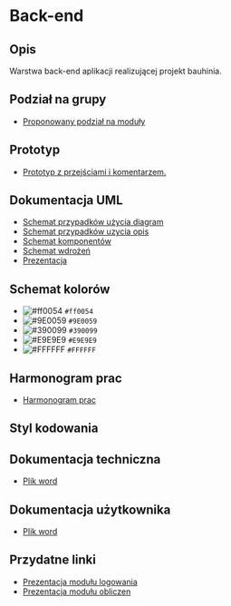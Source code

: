 # Back-end

## Opis
Warstwa back-end aplikacji realizującej projekt bauhinia.

## Podział na grupy
 - [Proponowany podział na moduły](https://drive.google.com/drive/folders/1hJk0j9teNxnVLHJ8YsPfaSLLDiJaZ2qx?usp=sharing)

## Prototyp
 - [Prototyp z przejściami i komentarzem.](https://www.figma.com/proto/bWQcCu0oyINNYOpwzYLUJk/baUHInia?node-id=1%3A2&scaling=min-zoom)
## Dokumentacja UML
 - [Schemat przypadków użycia diagram](https://drive.google.com/file/d/1c__wzrMUO9CvHcKrnbMK5Bi-dVW4CVoF/view?usp=sharing)
 - [Schemat przypadków uzycia opis](https://tulodz-my.sharepoint.com/:w:/g/personal/203397_edu_p_lodz_pl/ERo7dqVIcopMvTmSuVMmC-0BmoE1jLfLnOCESvNYN7Dv-g?e=aGdwlG)
 - [Schemat komponentów](https://drive.google.com/file/d/1H8WQYgVC9eKiz91uFSQgNwK2UbaL1x9r/view?usp=sharing)
 - [Schemat wdrożeń](https://drive.google.com/file/d/1vejCA3a9nZj2WsQgX1_k1FKx8IChuVTD/view?usp=sharing)
 - [Prezentacja](https://drive.google.com/file/d/1RH93QxIK4HJ6j_dJj_1u-Tffxm4fcVvp/view?usp=sharing)

## Schemat kolorów
 - ![#ff0054](https://via.placeholder.com/15/ff0054/000000?text=+) `#ff0054`
 - ![#9E0059](https://via.placeholder.com/15/9E0059/000000?text=+) `#9E0059`
 - ![#390099](https://via.placeholder.com/15/390099/000000?text=+) `#390099`
 - ![#E9E9E9](https://via.placeholder.com/15/E9E9E9/000000?text=+) `#E9E9E9`
 - ![#FFFFFF](https://via.placeholder.com/15/FFFFFF/000000?text=+) `#FFFFFF`

## Harmonogram prac
- [Harmonogram prac](https://tulodz-my.sharepoint.com/:x:/g/personal/203397_edu_p_lodz_pl/EVH4pdjqYZtJjc2Gu8fg9tYB35wwDsOkFj1J4kTV7eaSmQ?e=9Vr4dM)

## Styl kodowania

## Dokumentacja techniczna
- [Plik word](https://tulodz-my.sharepoint.com/:w:/g/personal/203397_edu_p_lodz_pl/EddvK1vCReFImH6SebB1HRUBgvNcfNe4yLuv95gw9w6BEA?e=0SMaNB)

## Dokumentacja użytkownika
- [Plik word](https://tulodz-my.sharepoint.com/:w:/g/personal/203397_edu_p_lodz_pl/ETamJpg6OW1IiHy3FIUmNb4BvmSWV22fCRFp9yQLxkltNA?e=CHQD7u)

## Przydatne linki
- [Prezentacja modułu logowania](https://tulodz-my.sharepoint.com/:b:/g/personal/224384_edu_p_lodz_pl/EUDMAxZqo1RDrxcH5jxTQaABIq0NjnNEZ08n_gkGOqP0XQ?e=Gl0WVQ)
- [Prezentacja modułu obliczen](https://drive.google.com/file/d/1ikZxa8_dRIF9DwbBTgBBLTBS46u9eZ68/view?usp=sharing)


